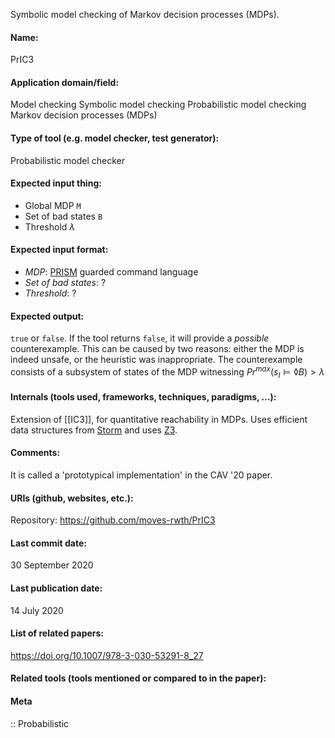 Symbolic model checking of Markov decision processes (MDPs).

#### Name:
PrIC3

#### Application domain/field:
Model checking
Symbolic model checking
Probabilistic model checking
Markov decision processes (MDPs)

#### Type of tool (e.g. model checker, test generator):
Probabilistic model checker

#### Expected input thing:
- Global MDP `M`
- Set of bad states `B`
- Threshold $\lambda$

#### Expected input format:
- *MDP*: [PRISM](PRISM.md) guarded command language
- *Set of bad states*: ?
- *Threshold*: ?

#### Expected output:
`true` or `false`.
If the tool returns `false`, it will provide a *possible* counterexample. This can be caused by two reasons: either the MDP is indeed unsafe, or the heuristic was inappropriate. The counterexample consists of a subsystem of states of the MDP witnessing $Pr^{max}(s_I \models \lozenge B) > \lambda$

#### Internals (tools used, frameworks, techniques, paradigms, ...):
Extension of [[IC3]], for quantitative reachability in MDPs.
Uses efficient data structures from [Storm](Storm.md) and uses [Z3](../Solvers/SMT/Z3.md).

#### Comments:
It is called a 'prototypical implementation' in the CAV '20 paper.

#### URIs (github, websites, etc.):
Repository: https://github.com/moves-rwth/PrIC3

#### Last commit date:
30 September 2020

#### Last publication date:
14 July 2020

#### List of related papers:
https://doi.org/10.1007/978-3-030-53291-8_27

#### Related tools (tools mentioned or compared to in the paper):

#### Meta
:: Probabilistic